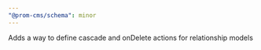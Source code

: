 ```yaml
---
"@prom-cms/schema": minor
---
```


Adds a way to define cascade and onDelete actions for relationship models
